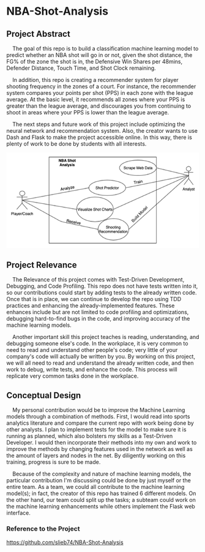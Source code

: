# NBA-Shot-Analysis

## Project Abstract
&nbsp;&nbsp;&nbsp;&nbsp;The goal of this repo is to build a classification machine learning model to predict whether an NBA shot will go in or not, given the shot distance, the FG% of the zone the shot is in, the Defensive Win Shares per 48mins, Defender Distance, Touch Time, and Shot Clock remaining.

&nbsp;&nbsp;&nbsp;&nbsp;In addition, this repo is creating a recommender system for player shooting frequency in the zones of a court. For instance, the recommender system compares your points per shot (PPS) in each zone with the league average. At the basic level, it recommends all zones where your PPS is greater than the league average, and discourages you from continuing to shoot in areas where your PPS is lower than the league average.

&nbsp;&nbsp;&nbsp;&nbsp;The next steps and future work of this project include optimizing the neural network and recommendation system. Also, the creator wants to use Dash and Flask to make the project accessible online. In this way, there is plenty of work to be done by students with all interests.

![Use Case Image](Esslinger_NBA.png)

## Project Relevance
&nbsp;&nbsp;&nbsp;&nbsp;The Relevance of this project comes with Test-Driven Development, Debugging, and Code Profiling. This repo does not have tests written into it, so our contributions could start by adding tests to the already written code. Once that is in place, we can continue to develop the repo using TDD practices and enhancing the already-implemented features. These enhances include but are not limited to code profiling and optimizations, debugging hard-to-find bugs in the code, and improving accuracy of the machine learning models.

&nbsp;&nbsp;&nbsp;&nbsp;Another important skill this project teaches is reading, understanding, and debugging someone else's code. In the workplace, it is very common to need to read and understand other people's code; very little of your company's code will actually be written by you. By working on this project, we will all need to read and understand the already written code, and then work to debug, write tests, and enhance the code. This process will replicate very common tasks done in the workplace.

## Conceptual Design
&nbsp;&nbsp;&nbsp;&nbsp;My personal contribution would be to improve the Machine Learning models through a combination of methods. First, I would read into sports analytics literature and compare the current repo with work being done by other analysts. I plan to implement tests for the model to make sure it is running as planned, which also bolsters my skills as a Test-Driven Developer. I would then incorporate their methods into my own and work to improve the methods by changing features used in the network as well as the amount of layers and nodes in the net. By diligently working on this training, progress is sure to be made.

&nbsp;&nbsp;&nbsp;&nbsp;Because of the complexity and nature of machine learning models, the particular contribution I'm discussing could be done by just myself or the entire team. As a team, we could all contribute to the machine learning model(s); in fact, the creator of this repo has trained 6 different models. On the other hand, our team could split up the tasks; a subteam could work on the machine learning enhancements while others implement the Flask web interface. 


### Reference to the Project
https://github.com/slieb74/NBA-Shot-Analysis
